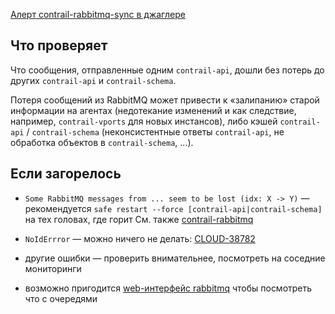 [Алерт contrail-rabbitmq-sync в джаглере](https://juggler.yandex-team.ru/aggregate_checks/?query=service%3Dcontrail-rabbitmq-sync)

## Что проверяет

Что сообщения, отправленные одним `contrail-api`, дошли без потерь до других `contrail-api` и `contrail-schema`.

Потеря сообщений из RabbitMQ может привести к «залипанию» старой информации на агентах (недотекание изменений и как следствие, например, `contrail-vports` для новых инстансов), либо кэшей `contrail-api` / `contrail-schema` (неконсистентные ответы `contrail-api`, не обработка объектов в `contrail-schema`, ...).

## Если загорелось

- `Some RabbitMQ messages from ... seem to be lost (idx: X -> Y)` — рекомендуется `safe restart --force [contrail-api|contrail-schema]` на тех головах, где горит
См. также [contrail-rabbitmq](overlay/contrail-rabbitmq.md)

- `NoIdErrror` — можно ничего не делать: [CLOUD-38782](https://st.yandex-team.ru/CLOUD-38782)

- другие ошибки — проверить внимательнее, посмотреть на соседние мониторинги

- возможно пригодится [web-интерфейс rabbitmq](https://wiki.yandex-team.ru/cloud/devel/sdn/tooling/#rabbitmq) чтобы посмотреть что с очередями

